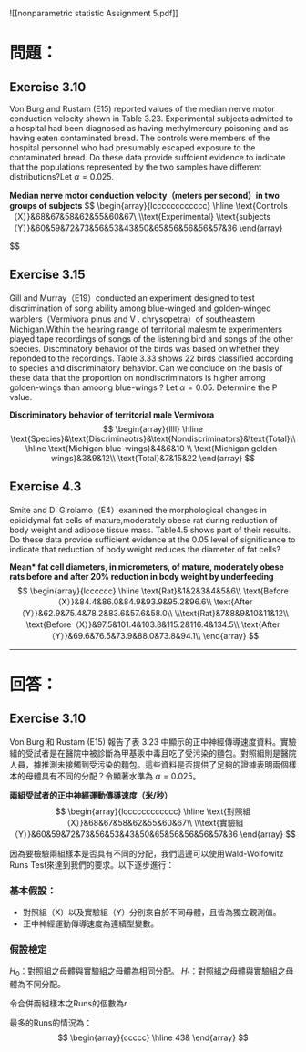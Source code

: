 ![[nonparametric statistic Assignment 5.pdf]]
# 問題：
## Exercise 3.10
Von Burg and Rustam (E15) reported values of the median nerve motor conduction velocity shown in Table 3.23. Experimental subjects admitted to a hospital had been diagnosed as having methylmercury poisoning and as having eaten contaminated bread. The controls were members of the hospital personnel who had presumably escaped exposure to the contaminated bread. Do these data provide suffcient evidence to indicate that the populations represented by the two samples have different distributions?Let $\alpha = 0.025$.

**Median nerve motor conduction velocity（meters per second）in two groups of subjects**
$$
\begin{array}{lcccccccccccc}
\hline
\text{Controls（X）}&68&67&58&62&55&60&67\\
\\\text{Experimental} \\\text{subjects（Y）}&60&59&72&73&56&53&43&50&65&56&56&56&57&36
\end{array}

$$

## Exercise 3.15
Gill and Murray（E19）conducted an experiment designed to test discrimination of song ability among blue-winged and golden-winged warblers（Vermivora pinus and
V . chrysopetra）of southeastern Michigan.Within the hearing range of territorial malesm te experimenters played tape recordings of songs of the listening bird and songs of the other species. Discminatory behavior of the birds was based on whether they reponded to the recordings. Table 3.33 shows 22 birds classified according to species and discriminatory behavior. Can we conclude on the basis of these data that the proportion on nondiscriminators is higher among golden-wings than amoong blue-wings ? Let $\alpha = 0.05$. Determine the P value. 

**Discriminatory behavior of territorial male Vermivora**
$$
\begin{array}{llll}
\hline
\text{Species}&\text{Discriminaotrs}&\text{Nondiscriminators}&\text{Total}\\
\hline
\text{Michigan blue-wings}&4&6&10 \\
\text{Michigan golden-wings}&3&9&12\\
\text{Total}&7&15&22
\end{array}
$$
## Exercise 4.3
Smite and Di Girolamo（E4）exanined the morphological changes in epididymal fat cells of mature,moderately obese rat during reduction of body weight and adipose tissue mass. Table4.5 shows part of their results. Do these data provide sufficient evidence at the 0.05 level of significance to indicate that reduction of body weight reduces the diameter of fat cells?

**Mean\* fat cell diameters, in micrometers, of mature, moderately obese rats before and after 20% reduction in body weight by underfeeding**
$$
\begin{array}{lcccccc}
\hline
\text{Rat}&1&2&3&4&5&6\\
\text{Before（X）}&84.4&86.0&84.9&93.9&95.2&96.6\\
\text{After（Y）}&62.9&75.4&78.2&83.6&57.6&58.0\\
\\\text{Rat}&7&8&9&10&11&12\\
\text{Before（X）}&97.5&101.4&103.8&115.2&116.4&134.5\\
\text{After（Y）}&69.6&76.5&73.9&88.0&73.8&94.1\\
\end{array}
$$
- - -
# 回答：

## Exercise 3.10
Von Burg 和 Rustam (E15) 報告了表 3.23 中顯示的正中神經傳導速度資料。實驗組的受試者是在醫院中被診斷為甲基汞中毒且吃了受污染的麵包。對照組則是醫院人員，據推測未接觸到受污染的麵包。這些資料是否提供了足夠的證據表明兩個樣本的母體具有不同的分配？令顯著水準為 $\alpha = 0.025$。

**兩組受試者的正中神經運動傳導速度（米/秒）**
$$
\begin{array}{lcccccccccccc}
\hline
\text{對照組（X）}&68&67&58&62&55&60&67\\
\\\text{實驗組（Y）}&60&59&72&73&56&53&43&50&65&56&56&56&57&36
\end{array}
$$

因為要檢驗兩組樣本是否具有不同的分配，我們這邊可以使用Wald-Wolfowitz Runs Test來達到我們的要求。以下逐步進行：
### 基本假設：
- 對照組（X）以及實驗組（Y）分別來自於不同母體，且皆為獨立觀測值。
- 正中神經運動傳導速度為連續型變數。
### 假設檢定
$H_0$：對照組之母體與實驗組之母體為相同分配。
$H_1$：對照組之母體與實驗組之母體為不同分配。

令合併兩組樣本之Runs的個數為$r$

最多的Runs的情況為：
$$
\begin{array}{ccccc}
\hline
43&
\end{array}
$$